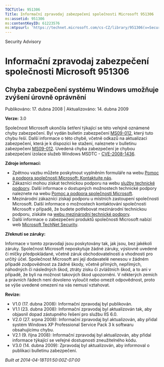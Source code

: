 ```yaml
---
TOCTitle: 951306
Title: Informační zpravodaj zabezpečení společnosti Microsoft 951306
ms:assetid: 951306
ms:contentKeyID: 61223576
ms:mtpsurl: 'https://technet.microsoft.com/cs-CZ/library/951306(v=Security.10)'
---
```


Security Advisory

Informační zpravodaj zabezpečení společnosti Microsoft 951306
=============================================================

Chyba zabezpečení systému Windows umožňuje zvýšení úrovně oprávnění
-------------------------------------------------------------------

Publikováno: 17. dubna 2008 | Aktualizováno: 14. dubna 2009

**Verze:** 3.0

Společnost Microsoft ukončila šetření týkající se této veřejně oznámené chyby zabezpečení. Byl vydán bulletin zabezpečení [MS09-012](http://go.microsoft.com/fwlink/?linkid=132587), který tuto chybu řeší. Další informace o této chybě, včetně odkazů na aktualizaci zabezpečení, která je k dispozici ke stažení, naleznete v bulletinu zabezpečení [MS09-012](http://go.microsoft.com/fwlink/?linkid=132587). Uvedená chyba zabezpečení je chybou zabezpečení izolace služeb Windows MSDTC - [CVE-2008-1436](http://www.cve.mitre.org/cgi-bin/cvename.cgi?name=cve-2008-1436).

**Zdroje informací:**

-   Zpětnou vazbu můžete poskytnout vyplněním formuláře na webu [Pomoc a podpora společnosti Microsoft: Kontaktujte nás](https://support.microsoft.com/common/survey.aspx?scid=sw;en;1257&amp;showpage=1&amp;ws=technet&amp;sd=tech).
-   Zákazníci mohou získat technickou podporu na webu [služby technické podpory](http://go.microsoft.com/fwlink/?linkid=21131). Další informace o dostupných možnostech technické podpory naleznete na webu [Pomoc a podpora společnosti Microsoft](http://support.microsoft.com/).
-   Mezinárodní zákazníci získají podporu u místních zastoupení společnosti Microsoft. Další informace o možnostech kontaktování společnosti Microsoft v případě, že budete potřebovat mezinárodní technickou podporu, získáte na [webu mezinárodní technické podpory](http://go.microsoft.com/fwlink/?linkid=21155).
-   Další informace o zabezpečení produktů společnosti Microsoft nabízí web [Microsoft TechNet Security](http://go.microsoft.com/fwlink/?linkid=21132).

**Zřeknutí se záruky:**

Informace v tomto zpravodaji jsou poskytovány tak, jak jsou, bez jakékoli záruky. Společnost Microsoft neposkytuje žádné záruky, výslovně uvedené či mlčky předpokládané, včetně záruk obchodovatelnosti a vhodnosti pro určitý účel. Společnost Microsoft ani její dodavatelé nenesou v žádném případě zodpovědnost za žádné škody, včetně přímých, nepřímých, náhodných či následných škod, ztráty zisku či zvláštních škod, a to ani v případě, že byli na možnost takových škod upozorněni. V některých zemích a právních řádech není dovoleno vyloučit nebo omezit odpovědnost, proto se výše uvedené omezení na vás nemusí vztahovat.

**Revize:**

-   V1.0 (17. dubna 2008): Informační zpravodaj byl publikován.
-   V1.1 (23. dubna 2008): Informační zpravodaj byl aktualizován tak, aby objasnil dopad zástupného řešení pro službu IIS 6.0.
-   V2.0 (27. srpna 2008): Informační zpravodaj byl aktualizován, aby přidal systém Windows XP Professional Service Pack 3 k softwaru obsahujícímu chybu.
-   V2.1 (9. října 2008): Informační zpravodaj byl aktualizován, aby přidal informace týkající se veřejné dostupnosti zneužitelného kódu.
-   V3.0 (14. dubna 2009): Zpravodaj byl aktualizován, aby informoval o publikaci bulletinu zabezpečení.

*Built at 2014-04-18T01:50:00Z-07:00*
